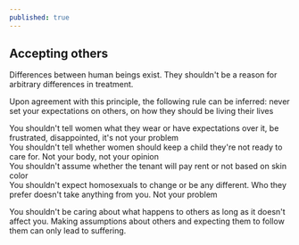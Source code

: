 ```yaml
---
published: true
---
```


## Accepting others

Differences between human beings exist. They shouldn't be a reason for arbitrary differences in treatment.

Upon agreement with this principle, the following rule can be inferred: never set your expectations on others, on how they should be living their lives

You shouldn't tell women what they wear or have expectations over it, be frustrated, disappointed, it's not your problem<br>
You shouldn't tell whether women should keep a child they're not ready to care for. Not your body, not your opinion<br>
You shouldn't assume whether the tenant will pay rent or not based on skin color<br>
You shouldn't expect homosexuals to change or be any different. Who they prefer doesn't take anything from you. Not your problem<br>

You shouldn't be caring about what happens to others as long as it doesn't affect you. Making assumptions about others and expecting them to follow them can only lead to suffering.